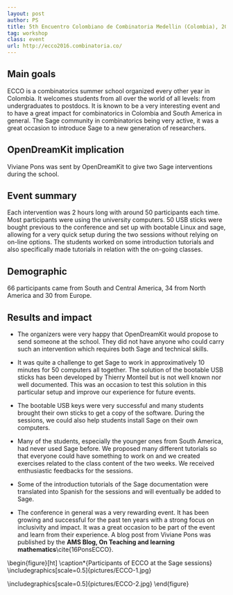 ```yaml
---
layout: post
author: PS
title: 5th Encuentro Colombiano de Combinatoria Medellin (Colombia), 2016-06-13 to 2016-06-24
tag: workshop
class: event
url: http://ecco2016.combinatoria.co/
---
```


## Main goals

 ECCO is a combinatorics summer school organized every other year in Colombia. It welcomes 
students from all over the world of all levels: from undergraduates to postdocs. It is known to be a very
interesting event and to have a great impact for combinatorics in Colombia and South America in general.
The Sage community in combinatorics being very active, it was a great occasion to introduce Sage
to a new generation of researchers.

## OpenDreamKit implication

 Viviane Pons was sent by OpenDreamKit to give two Sage interventions
during the school.

## Event summary

 Each intervention was 2 hours long with around 50 participants each time.
Most participants were using the university computers. 50 USB sticks were bought previous
to the conference and set up with bootable Linux and sage, allowing for a very quick setup
during the two sessions without relying on on-line options. The students worked on some
introduction tutorials and also specifically made tutorials in relation with the on-going
classes.  

## Demographic

 66 participants came from South and Central America, 34 from North America
and 30 from Europe. 

## Results and impact

 


* The organizers were very happy that OpenDreamKit would propose to send someone at the school. 
They did not have anyone who could carry such an intervention which requires both Sage and
technical skills.

* It was quite a challenge to get Sage to work in approximatively 10 minutes for 50
computers all together. The solution of the bootable USB sticks has been developed by Thierry
Monteil but is not well known nor well documented. This was an occasion to test this solution
in this particular setup and improve our experience for future events.

* The bootable USB keys were very successful and many students brought their own sticks to
get a copy of the software. During the sessions, we could also help students install
Sage on their own computers.

* Many of the students, especially the younger ones from South America, had never used
Sage before. We proposed many different tutorials so that everyone could have something to
work on and we created exercises related to the class content of the two weeks. We received
 enthusiastic feedbacks for the sessions.

* Some of the introduction tutorials of the Sage documentation were translated into 
Spanish for the sessions and will eventually be added to Sage.

* The conference in general was a very rewarding event. It has been growing and successful
for the past ten years with a strong focus on inclusivity and impact. It was a great occasion
to be part of the event and learn from their experience. A blog post from Viviane Pons was
published by the **AMS Blog, On Teaching and learning mathematics**\cite{16PonsECCO}.



\begin{figure}[ht]
\caption*{Participants of ECCO at the Sage sessions}
\includegraphics[scale=0.5]{pictures/ECCO-1.jpg}

\includegraphics[scale=0.5]{pictures/ECCO-2.jpg}
\end{figure}




